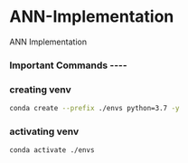 # ANN-Implementation
ANN Implementation

### Important Commands ----
### creating venv
```bash 
conda create --prefix ./envs python=3.7 -y
```
### activating venv
```bash 
conda activate ./envs
```
